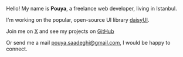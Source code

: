 Hello! My name is <span title="/puːˈjɑː/">**Pouya**</span>, a freelance web developer, living in Istanbul.

I'm working on the popular, open-source UI library [daisyUI](https://daisyui.com/).

Join me on [X](https://x.com/saadeghi) and see my projects on [GitHub](https://github.com/saadeghi)

Or send me a mail [pouya.saadeghi@gmail.com](mailto:pouya.saadeghi@gmail.com), I would be happy to connect.
